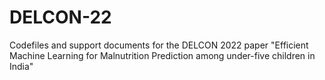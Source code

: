 # DELCON-22
Codefiles and support documents for the DELCON 2022 paper "Efficient Machine Learning for Malnutrition Prediction among under-five children in India"
